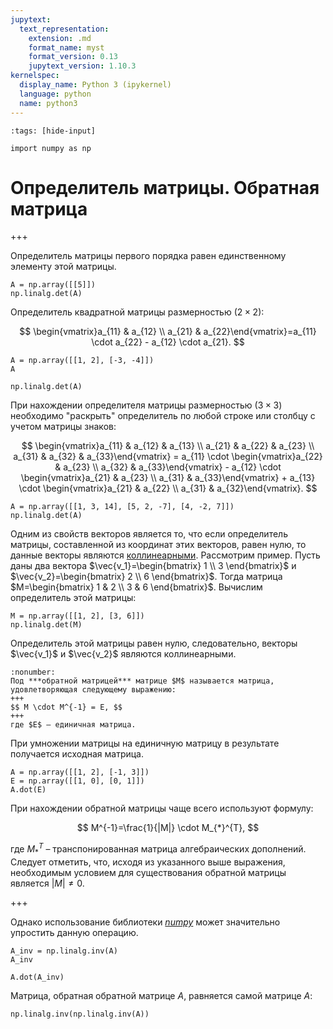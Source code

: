 ```yaml
---
jupytext:
  text_representation:
    extension: .md
    format_name: myst
    format_version: 0.13
    jupytext_version: 1.10.3
kernelspec:
  display_name: Python 3 (ipykernel)
  language: python
  name: python3
---
```


```{code-cell} python
:tags: [hide-input]

import numpy as np
```

<a id='math-lab-det_inv'></a>
# Определитель матрицы. Обратная матрица

+++

Определитель матрицы первого порядка равен единственному элементу этой матрицы.

```{code-cell} python
A = np.array([[5]])
np.linalg.det(A)
```

Определитель квадратной матрицы размерностью $(2\times2)$:

$$ \begin{vmatrix}a_{11} & a_{12} \\ a_{21} & a_{22}\end{vmatrix}=a_{11} \cdot a_{22} - a_{12} \cdot a_{21}. $$

```{code-cell} python
A = np.array([[1, 2], [-3, -4]])
A
```

```{code-cell} python
np.linalg.det(A)
```

При нахождении определителя матрицы размерностью $(3\times3)$ необходимо "раскрыть" определитель по любой строке или столбцу с учетом матрицы знаков:

$$ \begin{vmatrix}a_{11} & a_{12} & a_{13} \\ a_{21} & a_{22} & a_{23} \\ a_{31} & a_{32} & a_{33}\end{vmatrix} = a_{11} \cdot \begin{vmatrix}a_{22} & a_{23} \\ a_{32} & a_{33}\end{vmatrix} - a_{12} \cdot \begin{vmatrix}a_{21} & a_{23} \\ a_{31} & a_{33}\end{vmatrix} + a_{13} \cdot \begin{vmatrix}a_{21} & a_{22} \\ a_{31} & a_{32}\end{vmatrix}. $$

```{code-cell} python
A = np.array([[1, 3, 14], [5, 2, -7], [4, -2, 7]])
np.linalg.det(A)
```

Одним из свойств векторов является то, что если определитель матрицы, составленной из координат этих векторов, равен нулю, то данные векторы являются [коллинеарными](LAB-2-VectorOperations.html#math-lab-collinearity). Рассмотрим пример. Пусть даны два вектора $\vec{v_1}=\begin{bmatrix} 1 \\ 3 \end{bmatrix}$ и $\vec{v_2}=\begin{bmatrix} 2 \\ 6 \end{bmatrix}$. Тогда матрица $M=\begin{bmatrix} 1 & 2 \\ 3 & 6 \end{bmatrix}$. Вычислим определитель этой матрицы:

```{code-cell} python
M = np.array([[1, 2], [3, 6]])
np.linalg.det(M)
```

Определитель этой матрицы равен нулю, следовательно, векторы $\vec{v_1}$ и $\vec{v_2}$ являются коллинеарными.

```{prf:определение}
:nonumber:
Под ***обратной матрицей*** матрице $M$ называется матрица, удовлетворяющая следующему выражению:
+++
$$ M \cdot M^{-1} = E, $$
+++
где $E$ – единичная матрица.
```

При умножении матрицы на единичную матрицу в результате получается исходная матрица.

```{code-cell} python
A = np.array([[1, 2], [-1, 3]])
E = np.array([[1, 0], [0, 1]])
A.dot(E)
```

При нахождении обратной матрицы чаще всего используют формулу:

$$ M^{-1}=\frac{1}{|M|} \cdot M_{*}^{T}, $$

где $M_{*}^{T}$ – транспонированная матрица алгебраических дополнений. Следует отметить, что, исходя из указанного выше выражения, необходимым условием для существования обратной матрицы является $|M| \neq 0$.

+++

Однако использование библиотеки [*numpy*](https://numpy.org/) может значительно упростить данную операцию.

```{code-cell} python
A_inv = np.linalg.inv(A)
A_inv
```

```{code-cell} python
A.dot(A_inv)
```

Матрица, обратная обратной матрице $A$, равняется самой матрице $A$:

```{code-cell} python
np.linalg.inv(np.linalg.inv(A))
```
